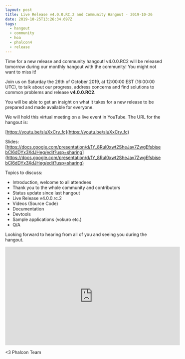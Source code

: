 ```yaml
---
layout: post
title: Live Release v4.0.0.RC.2 and Community Hangout - 2019-10-26
date: 2019-10-25T13:26:34.697Z
tags:
  - hangout
  - community
  - hoa
  - phalcon4
  - release
---
```

Time for a new release and community hangout! v4.0.0.RC2 will be released tomorrow during our monthly hangout with the community! You might not want to miss it!
<!--more-->
Join us on Saturday the 26th of October 2019, at 12:00:00 EST (16:00:00 UTC), to talk about our progress, address concerns and find solutions to common problems and release **v4.0.0.RC2**.

You will be able to get an insight on what it takes for a new release to be prepared and made available for everyone.

We will hold this virtual meeting on a live event in YouTube. The URL for the hangout is: 

[https://youtu.be/sIuXxCry_fc](https://youtu.be/sIuXxCry_fc)

Slides: [https://docs.google.com/presentation/d/1Y_8Rul0xwt2SheJav7ZwgEfsbisebCl6dDYx3XdJHeg/edit?usp=sharing](https://docs.google.com/presentation/d/1Y_8Rul0xwt2SheJav7ZwgEfsbisebCl6dDYx3XdJHeg/edit?usp=sharing)

Topics to discuss:
- Introduction, welcome to all attendees
- Thank you to the whole community and contributors
- Status update since last hangout
- Live Release v4.0.0.rc.2
- Videos (Source Code)
- Documentation
- Devtools
- Sample applications (vokuro etc.)
- Q/A

Looking forward to hearing from all of you and seeing you during the hangout. 

<iframe src='https://www.brighteon.com/embed/25e674bf-6285-4fda-9710-f90582cd4d32' width='560' height='315' frameborder='0' allowfullscreen></iframe>

<3 Phalcon Team
